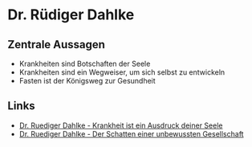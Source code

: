 # Dr. Rüdiger Dahlke

## Zentrale Aussagen
* Krankheiten sind Botschaften der Seele
* Krankheiten sind ein Wegweiser, um sich selbst zu entwickeln
* Fasten ist der Königsweg zur Gesundheit

## Links
* [Dr. Ruediger Dahlke - Krankheit ist ein Ausdruck deiner Seele](https://youtu.be/rVkOSwY-o-0?si=FpUS92SKIiJ-GNOq)
* [Dr. Ruediger Dahlke - Der Schatten einer unbewussten Gesellschaft](https://youtu.be/xOQzWLjSeOA?si=FavbDxaY_C2a-OaX)